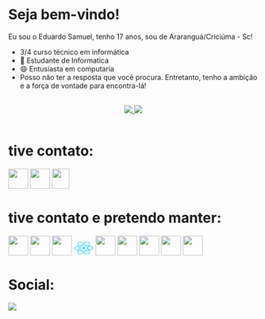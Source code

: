 # Seja bem-vindo! 

Eu sou o Eduardo Samuel, tenho 17 anos, sou de Araranguá/Criciúma - Sc!

-  3/4 curso técnico em informática 
- 🎒 Estudante de Informatica
- 😄 Entusiasta em computaria 
- Posso não ter a resposta que você procura. Entretanto, tenho a ambição e a força de vontade para encontra-lá!

<br>

<div align="center">
  <a href="https://github.com/EduardoSBM">
    <img height="180em" src="https://github-readme-stats.vercel.app/api?username=EduardoSBM&theme=tokyonight&show_icons=true" />
  </a>
  
  <a href="https://github.com/EduardoSBM">
    <img height="180em" src="https://github-readme-stats.vercel.app/api/top-langs/?username=EduardoSBM&layout=compact&langs_count=6&theme=tokyonight"/>
  </a>
</div>
<br>

# tive contato:

<div>

<img src="https://cdn.jsdelivr.net/gh/devicons/devicon/icons/arduino/arduino-original-wordmark.svg" width="40" height="40"/>
<img src="https://cdn.jsdelivr.net/gh/devicons/devicon/icons/cplusplus/cplusplus-original.svg" width="40" height="40"/>
<img src="https://static-00.iconduck.com/assets.00/c-sharp-c-icon-456x512-9sej0lrz.png" width="35" height="40"/>
</div>

# tive contato e pretendo manter:
<div>
  <img src="https://cdn.jsdelivr.net/gh/devicons/devicon/icons/html5/html5-original.svg" width="40" height="40" />
  <img src="https://cdn.jsdelivr.net/gh/devicons/devicon/icons/css3/css3-original.svg" width="40" height="40" />
  <img src="https://cdn.jsdelivr.net/gh/devicons/devicon/icons/javascript/javascript-original.svg" width="40" height="40" />
   <img src="https://raw.githubusercontent.com/devicons/devicon/master/icons/react/react-original.svg" height="30" width="40"/>
  <img src="https://cdn-icons-png.flaticon.com/512/226/226777.png" width="40" height="40"/>
  <img src="https://cdn.jsdelivr.net/gh/devicons/devicon/icons/python/python-original.svg" width="40" height="40"/>
  <img src="https://cdn-icons-png.flaticon.com/512/5968/5968332.png" width="40" height="40"/>
  <img src="https://cdn.jsdelivr.net/gh/devicons/devicon/icons/mysql/mysql-original.svg" width="40" height="40"/>
  <img src="https://upload.wikimedia.org/wikipedia/commons/thumb/d/d7/Easyphp_logo.svg/1200px-Easyphp_logo.svg.png" width="40" height="40"/>
</div>

# Social:

<div>
  <a href="https://instagram.com/1eduardosm/" target="_blank"><img loading="lazy" src="https://img.shields.io/badge/-Instagram-%23E4405F?style=for-the-badge&logo=instagram&logoColor=white" target="_blank"></a>
  
</div>
 

